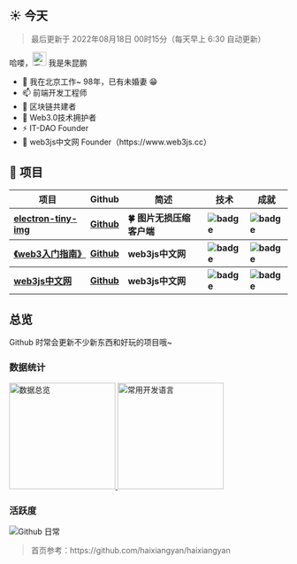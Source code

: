 <h2>☀️ 今天</h2>
<blockquote>最后更新于 2022年08月18日 00时15分（每天早上 6:30 自动更新）</blockquote>
<p>哈喽，<img src="https://media.giphy.com/media/hvRJCLFzcasrR4ia7z/giphy.gif" width="25" alt="手势"> 我是朱昆鹏</p>
<ul>
  <li>🔭 我在北京工作~ 98年，已有未婚妻 😁</li>
  <li>📫 前端开发工程师</li>
  <li>🌱 区块链共建者</li>
  <li>👯 Web3.0技术拥护者</li>
  <li>⚡ IT-DAO Founder</li>
  <li>🐣 web3js中文网 Founder（https://www.web3js.cc）</li>
</ul>
<h2>💼 项目</h2>
<table>
  <thead align="center">
    <tr>
      <th>项目</th>
      <th>Github</th>
      <th>简述</th>
      <th>技术</th>
      <th>成就</th>
    </tr>
  </thead>
  <tbody align="left">
    <tr>
      <th>
        <a href="https://github.com/zhukunpenglinyutong/electron-tiny-img" target="_blank">
        electron-tiny-img</a>
      </th>
      <th>
        <a href="https://github.com/zhukunpenglinyutong/electron-tiny-img" target="_blank">Github</a>
      </th>
      <th>🍀 图片无损压缩客户端</th>
      <th>
        <img src="https://img.shields.io/badge/Vue.js-35495E?style=flat-square&amp;logo=vue.js&amp;logoColor=4FC08" alt="badge">
      </th>
      <th>
        <img src="https://img.shields.io/github/stars/zhukunpenglinyutong/electron-tiny-img?style=flat-square" alt="badge">
      </th>
    </tr>
    <tr>
      <th>
        <a href="https://github.com/IT-DAO/web3-start-book" target="_blank">《web3入门指南》</a>
      </th>
      <th>
        <a href="https://github.com/IT-DAO/web3-start-book" target="_blank">Github</a>
      </th>
      <th>web3js中文网</th>
      <th>
        <img src="https://img.shields.io/badge/Markdown-35495E?style=flat-square&amp;logo=Markdown&amp;logoColor=4FC08" alt="badge">
      </th>
      <th>
        <img src="https://img.shields.io/github/stars/IT-DAO/web3-start-book?style=flat-square" alt="badge">
      </th>
    </tr>
    <tr>
      <th>
        <a href="https://github.com/IT-DAO/web3.js" target="_blank">web3js中文网</a>
      </th>
      <th>
        <a href="https://github.com/IT-DAO/web3.js" target="_blank">Github</a>
      </th>
      <th>web3js中文网</th>
      <th>
        <img src="https://img.shields.io/badge/React.js-35495E?style=flat-square&amp;logo=react&amp;logoColor=4FC08" alt="badge">
      </th>
      <th>
        <img src="https://img.shields.io/github/stars/IT-DAO/web3.js?style=flat-square" alt="badge">
      </th>
    </tr>
  </tbody>
</table>
<h2>总览</h2>
<p>Github 时常会更新不少新东西和好玩的项目哦~</p>
<h3>数据统计</h3>
<a href="https://github.com/zhukunpenglinyutong" target="_blank">
  <img alt="数据总览" src="https://denvercoder1-github-readme-stats.vercel.app/api/?username=zhukunpenglinyutong&show_icons=true&count_private=true&theme=react&hide_border=true&bg_color=1F222E&title_color=F85D7F&icon_color=F8D866" height="192px" />
</a>
<a href="https://github.com/zhukunpenglinyutong" target="_blank">
  <img alt="常用开发语言" src="https://github-readme-stats.vercel.app/api/top-langs/?username=zhukunpenglinyutong&langs_count=8&layout=compact&theme=react&hide_border=true&bg_color=1F222E&title_color=F85D7F&icon_color=F8D866&hide=Jupyter%20Notebook" height="192px" />
</a>
<br>
<h3>活跃度</h3>
<img alt="Github 日常" src="https://denvercoder1-activity-graph.herokuapp.com/graph/?username=zhukunpenglinyutong&bg_color=1F222E&color=F8D866&line=F85D7F&point=FFFFFF&hide_border=true"  />
<blockquote>首页参考：https://github.com/haixiangyan/haixiangyan</blockquote>
